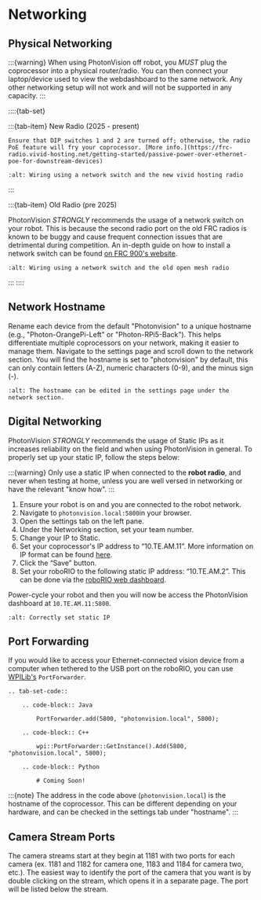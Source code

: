 # Networking

## Physical Networking

:::{warning}
When using PhotonVision off robot, you _MUST_ plug the coprocessor into a physical router/radio. You can then connect your laptop/device used to view the webdashboard to the same network. Any other networking setup will not work and will not be supported in any capacity.
:::

::::{tab-set}

:::{tab-item} New Radio (2025 - present)

```{danger}
Ensure that DIP switches 1 and 2 are turned off; otherwise, the radio PoE feature will fry your coprocessor. [More info.](https://frc-radio.vivid-hosting.net/getting-started/passive-power-over-ethernet-poe-for-downstream-devices)
```

```{image} images/networking-diagram-vividhosting.png
:alt: Wiring using a network switch and the new vivid hosting radio
```

:::

:::{tab-item} Old Radio (pre 2025)

PhotonVision _STRONGLY_ recommends the usage of a network switch on your robot. This is because the second radio port on the old FRC radios is known to be buggy and cause frequent connection issues that are detrimental during competition. An in-depth guide on how to install a network switch can be found [on FRC 900's website](https://zebracorns.org/blog/ZebraSwitch/).

```{image} images/networking-diagram.png
:alt: Wiring using a network switch and the old open mesh radio
```

:::
::::

## Network Hostname

Rename each device from the default "Photonvision" to a unique hostname (e.g., "Photon-OrangePi-Left" or "Photon-RPi5-Back"). This helps differentiate multiple coprocessors on your network, making it easier to manage them. Navigate to the settings page and scroll down to the network section. You will find the hostname is set to "photonvision" by default, this can only contain letters (A-Z), numeric characters (0-9), and the minus sign (-).

```{image} images/editHostname.png
:alt: The hostname can be edited in the settings page under the network section.
```

## Digital Networking

PhotonVision _STRONGLY_ recommends the usage of Static IPs as it increases reliability on the field and when using PhotonVision in general. To properly set up your static IP, follow the steps below:

:::{warning}
Only use a static IP when connected to the **robot radio**, and never when testing at home, unless you are well versed in networking or have the relevant "know how".
:::

1. Ensure your robot is on and you are connected to the robot network.
2. Navigate to `photonvision.local:5800`in your browser.
3. Open the settings tab on the left pane.
4. Under the Networking section, set your team number.
5. Change your IP to Static.
6. Set your coprocessor's IP address to “10.TE.AM.11”. More information on IP format can be found [here](https://docs.wpilib.org/en/stable/docs/networking/networking-introduction/ip-configurations.html#on-the-field-static-configuration).
7. Click the “Save” button.
8. Set your roboRIO to the following static IP address: “10.TE.AM.2”. This can be done via the [roboRIO web dashboard](https://docs.wpilib.org/en/stable/docs/software/roborio-info/roborio-web-dashboard.html#roborio-web-dashboard).

Power-cycle your robot and then you will now be access the PhotonVision dashboard at `10.TE.AM.11:5800`.

```{image} images/static.png
:alt: Correctly set static IP
```

## Port Forwarding

If you would like to access your Ethernet-connected vision device from a computer when tethered to the USB port on the roboRIO, you can use [WPILib's](https://docs.wpilib.org/en/stable/docs/networking/networking-utilities/portforwarding.html) `PortForwarder`.

```{eval-rst}
.. tab-set-code::

    .. code-block:: Java

        PortForwarder.add(5800, "photonvision.local", 5800);

    .. code-block:: C++

        wpi::PortForwarder::GetInstance().Add(5800, "photonvision.local", 5800);

    .. code-block:: Python

        # Coming Soon!
```

:::{note}
The address in the code above (`photonvision.local`) is the hostname of the coprocessor. This can be different depending on your hardware, and can be checked in the settings tab under "hostname".
:::

## Camera Stream Ports

The camera streams start at they begin at 1181 with two ports for each camera (ex. 1181 and 1182 for camera one, 1183 and 1184 for camera two, etc.). The easiest way to identify the port of the camera that you want is by double clicking on the stream, which opens it in a separate page. The port will be listed below the stream.
